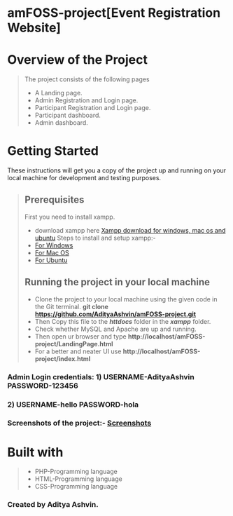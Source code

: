 # amFOSS-project[Event Registration Website]
# Overview of the Project
> The project consists of the following pages
>- A Landing page.
>- Admin Registration and Login page.
>- Participant Registration and Login page.
>- Participant dashboard.
>- Admin dashboard.
# Getting Started
These instructions will get you a copy of the project up and running on your local machine for development and testing purposes.
> ## Prerequisites
> First you need to install xampp.
>- download xampp here [Xampp download for windows, mac os and ubuntu](https://www.apachefriends.org/download.html)
> Steps to install and setup xampp:-
>- [For Windows](https://pureinfotech.com/install-xampp-windows-10/)
>- [For Mac OS](https://www.webucator.com/how-to/how-install-start-test-xampp-on-mac-osx.cfm)
>- [For Ubuntu](https://vitux.com/how-to-install-xampp-on-your-ubuntu-18-04-lts-system/)
> ## Running the project in your local machine
>- Clone the project to your local machine using the given code in the Git terminal.
> **git clone https://github.com/AdityaAshvin/amFOSS-project.git**
>- Then Copy this file to the ***httdocs*** folder in the ***xampp*** folder.
>- Check whether MySQL and Apache are up and running.
>- Then open ur browser and type **http://localhost/amFOSS-project/LandingPage.html**
>- For a better and neater UI use **http://localhost/amFOSS-project/index.html**
### Admin Login credentials: 1) USERNAME-AdityaAshvin PASSWORD-123456
   ### 2) USERNAME-hello PASSWORD-hola
### Screenshots of the project:- [Screenshots](https://github.com/AdityaAshvin/amFOSS-project/tree/master/images)
# Built with
>- PHP-Programming language
>- HTML-Programming language
>- CSS-Programming language
### Created by Aditya Ashvin.
